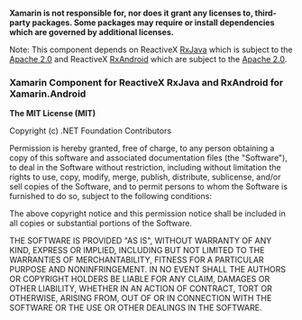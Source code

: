 **Xamarin is not responsible for, nor does it grant any licenses to,
third-party packages. Some packages may require or install dependencies which
are governed by additional licenses.**

Note: This component depends on ReactiveX
[RxJava](https://github.com/ReactiveX/RxJava) which is subject to the [Apache
2.0](https://github.com/ReactiveX/RxJava/blob/2.x/LICENSE) and ReactiveX
[RxAndroid](https://github.com/ReactiveX/RxAndroid) which are subject to the
[Apache 2.0](https://github.com/ReactiveX/RxAndroid/blob/2.x/LICENSE).

### Xamarin Component for ReactiveX RxJava and RxAndroid for Xamarin.Android

**The MIT License (MIT)**

Copyright (c) .NET Foundation Contributors

Permission is hereby granted, free of charge, to any person obtaining a copy of
this software and associated documentation files (the "Software"), to deal in
the Software without restriction, including without limitation the rights to
use, copy, modify, merge, publish, distribute, sublicense, and/or sell copies
of the Software, and to permit persons to whom the Software is furnished to do
so, subject to the following conditions:

The above copyright notice and this permission notice shall be included in all
copies or substantial portions of the Software.

THE SOFTWARE IS PROVIDED "AS IS", WITHOUT WARRANTY OF ANY KIND, EXPRESS OR
IMPLIED, INCLUDING BUT NOT LIMITED TO THE WARRANTIES OF MERCHANTABILITY,
FITNESS FOR A PARTICULAR PURPOSE AND NONINFRINGEMENT. IN NO EVENT SHALL THE
AUTHORS OR COPYRIGHT HOLDERS BE LIABLE FOR ANY CLAIM, DAMAGES OR OTHER
LIABILITY, WHETHER IN AN ACTION OF CONTRACT, TORT OR OTHERWISE, ARISING FROM,
OUT OF OR IN CONNECTION WITH THE SOFTWARE OR THE USE OR OTHER DEALINGS IN THE
SOFTWARE.
